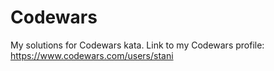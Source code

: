 # Codewars

My solutions for Codewars kata. 
Link to my Codewars profile: https://www.codewars.com/users/stani
